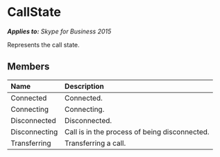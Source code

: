 
# CallState


_**Applies to:** Skype for Business 2015_

Represents the call state.
            
## Members



|**Name**|**Description**|
|:-----|:-----|
|Connected|Connected.|
|Connecting|Connecting.|
|Disconnected|Disconnected.|
|Disconnecting|Call is in the process of being disconnected.|
|Transferring|Transferring a call.|
